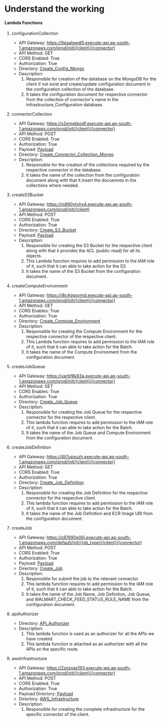 # Understand the working

#### Lambda Functions
1. configurationCollection
    - API Gateway: https://9eaalgwdl5.execute-api.ap-south-1.amazonaws.com/prod/init/{client}/{connector}
    - API Method: GET
    - CORS Enabled: True
    - Authorization: True
    - Directory: [Create_Config_Mongo](Create_Config_Mongo)
    - Description: 
        1. Responsible for creation of the database on the MongoDB for the client if not exist and create/update configuration document in the configuration collection of the database.
        2. It takes the configuration document for respective connector from the collection of connector's name in the Infrastructure_Configuration database.

2. connectorCollection
    - API Gateway: https://s2emxkbodf.execute-api.ap-south-1.amazonaws.com/prod/init/{client}/{connector}
    - API Method: POST
    - CORS Enabled: True
    - Authorization: True
    - Payload: [Payload](Payloads/connectorCollectionPayload.md)
    - Directory: [Create_Connector_Collection_Mongo](Create_Connector_Collection_Mongo)
    - Description:
        1. Responsible for the creation of the collections required by the respective connector in the database.
        2. It takes the name of the collection from the configuration document along with that it insert the docuemnts in the collections where needed.

3. createS3Bucket
    - API Gateway: https://m890ytvhy4.execute-api.ap-south-1.amazonaws.com/prod/init/{client}
    - API Method: POST
    - CORS Enabled: True
    - Authorization: True
    - Directory: [Create_S3_Bucket](Create_S3_Bucket)
    - Payload: [Payload](Payloads/s3BucketPayload.md) 
    - Description:
        1. Responsible for creating the S3 Bucket for the respective client along with that it provides the ACL (public-read) for all its objects.
        2. This Lambda function requires to add permission to the IAM role of it, such that it can able to take action for the S3.
        3. It takes the name of the S3 Bucket from the configuration document.

4. createComputeEnvironment
    - API Gateway: https://i8c4gggymd.execute-api.ap-south-1.amazonaws.com/prod/init/{client}/{connector}
    - API Method: GET
    - CORS Enables: True
    - Authorization: True
    - Directory: [Create_Compute_Environment](Create_Compute_Environment)
    - Description:
        1. Responsible for creating the Compute Environment for the respective connector of the respective client.
        2. This Lambda function requires to add permission to the IAM role of it, such that it can able to take action for the Batch.
        3. It takes the name of the Compute Environment from the configuration document.

5. createJobQueue
    - API Gateway: https://yarbf8k83a.execute-api.ap-south-1.amazonaws.com/prod/init/{client}/{connector}
    - API Method: GET
    - CORS Enables: True
    - Authorization: True
    - Directory: [Create_Job_Queue](Create_Job_Queue)
    - Description:
        1. Responsible for creating the Job Queue for the respective connector for the respective client.
        2. This lambda function requires to add permission to the IAM role of it, such that it can able to take action for the Batch.
        3. It takes the name of the Job Queue and Compute Environment from the configuration document.

6. createJobDefinition
    - API Gateway: https://4li7upsuzh.execute-api.ap-south-1.amazonaws.com/prod/init/{client}/{connector}
    - API Method: GET
    - CORS Enabled: True
    - Authorization: True
    - Directory: [Create_Job_Definition](Create_Job_Definition)
    - Description:
        1. Responsible for creating the Job Definition for the respective connector for the respective client.
        2. This lambda function requires to add permission to the IAM role of it, such that it can able to take action for the Batch.
        3. It takes the name of the Job Definition and ECR Image URI from the configuration document.

7. createJob
    - API Gateway: https://s97690e06j.execute-api.ap-south-1.amazonaws.com/default/init/{job_type}/{client}/{connector}
    - API Method: POST
    - CORS Enabled: True
    - Authorization: True
    - Payload: [Payload](Payloads/createJobPayload.md)
    - Directory: [Create_Job](Create_Job)
    - Description:
        1. Responsible for submit the job to the relevant connector.
        2. This lambda function requires to add permission to the IAM role of it, such that it can able to take action for the Batch.
        3. It takes the name of the Job Name, Job Definition, Job Queue, and WALMART_CHECK_FEED_STATUS_RULE_NAME from the configuration document.

8. apiAuthorizer
    - Directory: [API_Authorizer](API_Authorizer)
    - Description:
        1. This lambda function is used as an authorizer for all the APIs we have created.
        2. This lambda function is attached as an authorizer with all the APIs on the specific route.

9. awsInfrastructure
    - API Gateway: https://2zezoas193.execute-api.ap-south-1.amazonaws.com/prod/init/{client}/{connector}
    - API Method: POST
    - CORS Enabled: True
    - Authorization: True
    - Payload Directory: [Payload](Working_JSONs)
    - Directory: [AWS_Infrastructure](AWS_Infrastructure)
    - Description:
        1. Responsible for creating the complete infrastructure for the specific connector of the client.
